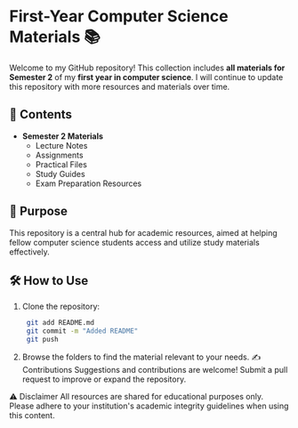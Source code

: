 # First-Year Computer Science Materials 📚

Welcome to my GitHub repository! This collection includes **all materials for Semester 2** of my **first year in computer science**. I will continue to update this repository with more resources and materials over time.

## 📂 Contents
- **Semester 2 Materials**
  - Lecture Notes
  - Assignments
  - Practical Files
  - Study Guides
  - Exam Preparation Resources

## 🎯 Purpose
This repository is a central hub for academic resources, aimed at helping fellow computer science students access and utilize study materials effectively.

## 🛠️ How to Use
1. Clone the repository:
    ```bash
     git add README.md
     git commit -m "Added README"
     git push
     ```
2. Browse the folders to find the material relevant to your needs.
✍️ Contributions
Suggestions and contributions are welcome! Submit a pull request to improve or expand the repository.

⚠️ Disclaimer
All resources are shared for educational purposes only. Please adhere to your institution's academic integrity guidelines when using this content.

